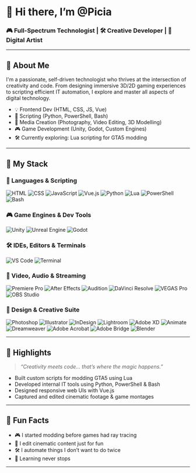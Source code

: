 # 👋 Hi there, I’m @Picia

### 🎮 Full-Spectrum Technologist | 🛠️ Creative Developer | 🎥 Digital Artist

---

## 🧠 About Me

I'm a passionate, self-driven technologist who thrives at the intersection of creativity and code. From designing immersive 3D/2D gaming experiences to scripting efficient IT automation, I explore and master all aspects of digital technology.

- 💡 Frontend Dev (HTML, CSS, JS, Vue)
- 🧰 Scripting (Python, PowerShell, Bash)
- 🎨 Media Creation (Photography, Video Editing, 3D Modelling)
- 🎮 Game Development (Unity, Godot, Custom Engines)
- 🛠️ Currently exploring: Lua scripting for GTA5 modding

---


## 🚀 My Stack

### 🧠 Languages & Scripting

![HTML](https://img.shields.io/badge/-HTML5-E34F26?style=flat&logo=html5&logoColor=white)
![CSS](https://img.shields.io/badge/-CSS3-1572B6?style=flat&logo=css3&logoColor=white)
![JavaScript](https://img.shields.io/badge/-JavaScript-F7DF1E?style=flat&logo=javascript&logoColor=black)
![Vue.js](https://img.shields.io/badge/-Vue.js-4FC08D?style=flat&logo=vue.js&logoColor=white)
![Python](https://img.shields.io/badge/-Python-3776AB?style=flat&logo=python&logoColor=white)
![Lua](https://img.shields.io/badge/-Lua-000080?style=flat&logo=lua&logoColor=white)
![PowerShell](https://img.shields.io/badge/-PowerShell-5391FE?style=flat&logo=powershell&logoColor=white)
![Bash](https://img.shields.io/badge/-Bash-4EAA25?style=flat&logo=gnu-bash&logoColor=white)

### 🎮 Game Engines & Dev Tools

![Unity](https://img.shields.io/badge/Unity-000000?style=flat&logo=unity&logoColor=white)
![Unreal Engine](https://img.shields.io/badge/Unreal_Engine-313131?style=flat&logo=unreal-engine&logoColor=white)
![Godot](https://img.shields.io/badge/Godot-478CBF?style=flat&logo=godot-engine&logoColor=white)

### 🛠️ IDEs, Editors & Terminals

![VS Code](https://img.shields.io/badge/VS%20Code-007ACC?style=flat&logo=visual-studio-code&logoColor=white)
![Terminal](https://img.shields.io/badge/Terminal-000000?style=flat&logo=gnome-terminal&logoColor=white)

### 🎥 Video, Audio & Streaming

![Premiere Pro](https://img.shields.io/badge/Premiere_Pro-9999FF?style=flat&logo=adobe-premiere-pro&logoColor=white)
![After Effects](https://img.shields.io/badge/After_Effects-9999FF?style=flat&logo=adobe-after-effects&logoColor=white)
![Audition](https://img.shields.io/badge/Audition-00E4BB?style=flat&logo=adobe-audition&logoColor=white)
![DaVinci Resolve](https://img.shields.io/badge/DaVinci_Resolve-1A1A1A?style=flat&logo=blackmagic-design&logoColor=white)
![VEGAS Pro](https://img.shields.io/badge/VEGAS%20Pro-009BDF?style=flat&logo=vegas&logoColor=white)
![OBS Studio](https://img.shields.io/badge/OBS_Studio-302E31?style=flat&logo=obsstudio&logoColor=white)

### 🎨 Design & Creative Suite

![Photoshop](https://img.shields.io/badge/Photoshop-31A8FF?style=flat&logo=adobe-photoshop&logoColor=white)
![Illustrator](https://img.shields.io/badge/Illustrator-FF9A00?style=flat&logo=adobe-illustrator&logoColor=white)
![InDesign](https://img.shields.io/badge/InDesign-EE3C97?style=flat&logo=adobe-indesign&logoColor=white)
![Lightroom](https://img.shields.io/badge/Lightroom-31A8FF?style=flat&logo=adobe-lightroom&logoColor=white)
![Adobe XD](https://img.shields.io/badge/Adobe_XD-FF61F6?style=flat&logo=adobe-xd&logoColor=white)
![Animate](https://img.shields.io/badge/Animate-FB4B27?style=flat&logo=adobe-animate&logoColor=white)
![Dreamweaver](https://img.shields.io/badge/Dreamweaver-FF61F6?style=flat&logo=adobe-dreamweaver&logoColor=white)
![Adobe Acrobat](https://img.shields.io/badge/Acrobat_DC-EE3C00?style=flat&logo=adobe-acrobat-reader&logoColor=white)
![Adobe Bridge](https://img.shields.io/badge/Bridge-B1976B?style=flat&logo=adobe-bridge&logoColor=white)
![Blender](https://img.shields.io/badge/Blender-F5792A?style=flat&logo=blender&logoColor=white)


---

<!-- ## 🔧 Projects & Collaborations

I’m open to:
- 🕹️ Indie Game Dev collabs (2D/3D, modding, scripting)
- 📸 Multimedia tech projects (photo/video automation, editing tools)
- ⚙️ IT automation and scripting solutions
- 🧪 Experimental tech art or tools

If it’s creative and technical—I’m in.

--- -->

## 📸 Highlights

> _“Creativity meets code... that’s where the magic happens.”_

- Built custom scripts for modding GTA5 using Lua
- Developed internal IT tools using Python, PowerShell & Bash
- Designed responsive web UIs with Vue.js
- Captured and edited cinematic footage & game montages

---

<!-- ## 📬 Reach Out

Let’s build something awesome together:

- 🗨️ **Discord**:
- 💼 **LinkedIn**:
- 🖥️ **Portfolio**:
- 📧 **Email**:

--- -->

## 🎉 Fun Facts

- 🎮 I started modding before games had ray tracing
- 🎥 I edit cinematic content just for fun
- 🛠️ I automate things I don’t want to do twice
- 🚀 Learning never stops

---
